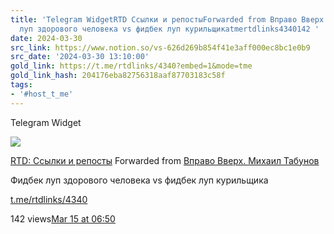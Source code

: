 ```yaml
---
title: 'Telegram WidgetRTD Ссылки и репостыForwarded from Вправо Вверх Михаил ТабуновФидбек
  луп здорового человека vs фидбек луп курильщикаtmertdlinks4340142 '
date: 2024-03-30
src_link: https://www.notion.so/vs-626d269b854f41e3aff000ec8bc1e0b9
src_date: '2024-03-30 13:10:00'
gold_link: https://t.me/rtdlinks/4340?embed=1&mode=tme
gold_link_hash: 204176eba82756318aaf87703183c58f
tags:
- '#host_t_me'
---
```






Telegram Widget




















[*![](https://cdn4.cdn-telegram.org/file/OSP5eSN1Fh5Og4jH5NBxBc3QAzgqHjg8SyCD5TphYcAL91DciL-FdaFVdCUUE21blsgMX6_Euw6qYj0znJomfWcNm0CID6mfmfmqoMLJ15pqsco68PosPtf7kKP_X3OpDin34tBOFtdPMfbHiS9hOsiLuTZmoSV2ngxItKoATygKQt6QSA5vfY7RMnXgFnJ_mVX31etU3BuiWvWTlO0yCCj-cVm-HtfOrveectudQXBX6Xw-hoCfOC3V110Lp6591VwnJtY5SowUdpFWmm3ZSh2_bGQYm-VxafONrOneFzG28g3dnJRNPqM8J5ajxibmoOo6zvCbUHlrt03-GSAmwg.jpg)*](https://t.me/rtdlinks)



[RTD: Ссылки и репосты](https://t.me/rtdlinks)
Forwarded from [Вправо Вверх. Михаил Табунов](https://t.me/bossofyourboss/530)

Фидбек луп здорового человека vs фидбек луп курильщика

[t.me/rtdlinks/4340](https://t.me/rtdlinks/4340)

142 views[Mar 15 at 06:50](https://t.me/rtdlinks/4340)